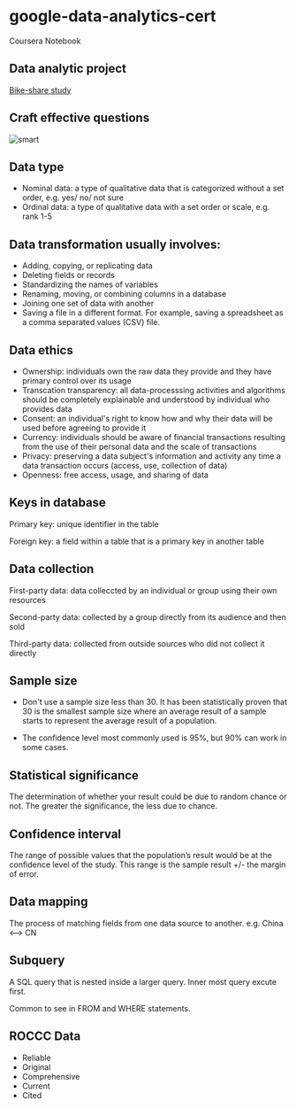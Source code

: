# google-data-analytics-cert
Coursera Notebook

## Data analytic project

[Bike-share study]()

## Craft effective questions

![smart](https://d3c33hcgiwev3.cloudfront.net/imageAssetProxy.v1/YFin0nVBQQyYp9J1QfEMPA_5938fab12a0e4b76a479cef2a8fb4af1_Screen-Shot-2021-06-24-at-1.23.25-PM.png?expiry=1639699200000&hmac=gT-PSyor2khXXAD4UamI4Y4mM4NxWx9YNG5cQz9-CXs)

## Data type

* Nominal data: a type of qualitative data that is categorized without a set order, e.g. yes/ no/ not sure
* Ordinal data: a type of qualitative data with a set order or scale, e.g. rank 1-5

## Data transformation usually involves:

* Adding, copying, or replicating data
* Deleting fields or records 
* Standardizing the names of variables
* Renaming, moving, or combining columns in a database
* Joining one set of data with another
* Saving a file in a different format. For example, saving a spreadsheet as a comma separated values (CSV) file.

## Data ethics

* Ownership: individuals own the raw data they provide and they have primary control over its usage
* Transcation transparency: all data-processsing activities and algorithms should be completely explainable and understood by individual who provides data
* Consent: an individual's right to know how and why their data will be used before agreeing to provide it
* Currency: individuals should be aware of financial transactions resulting from the use of their personal data and the scale of transactions
* Privacy: preserving a data subject's information and activity any time a data transaction occurs (access, use, collection of data)
* Openness: free access, usage, and sharing of data

## Keys in database

Primary key: unique identifier in the table

Foreign key: a field within a table that is a primary key in another table

## Data collection

First-party data: data colleccted by an individual or group using their own resources

Second-party data: collected by a group directly from its audience and then sold

Third-party data: collected from outside sources who did not collect it directly

## Sample size

* Don't use a sample size less than 30. It has been statistically proven that 30 is the smallest sample size where an average result of a sample starts to represent the average result of a population.

* The confidence level most commonly used is 95%, but 90% can work in some cases. 

## Statistical significance

The determination of whether your result could be due to random chance or not. The greater the significance, the less due to chance.

## Confidence interval

The range of possible values that the population’s result would be at the confidence level of the study. This range is the sample result +/- the margin of error.

## Data mapping

The process of matching fields from one data source to another. e.g. China <--> CN

## Subquery

A SQL query that is nested inside a larger query. Inner most query excute first.

Common to see in FROM and WHERE statements.

## ROCCC Data

* Reliable
* Original
* Comprehensive
* Current
* Cited




